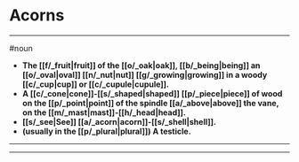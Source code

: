 # Acorns
---
#noun
- **The [[f/_fruit|fruit]] of the [[o/_oak|oak]], [[b/_being|being]] an [[o/_oval|oval]] [[n/_nut|nut]] [[g/_growing|growing]] in a woody [[c/_cup|cup]] or [[c/_cupule|cupule]].**
- **A [[c/_cone|cone]]-[[s/_shaped|shaped]] [[p/_piece|piece]] of wood on the [[p/_point|point]] of the spindle [[a/_above|above]] the vane, on the [[m/_mast|mast]]-[[h/_head|head]].**
- **[[s/_see|See]] [[a/_acorn|acorn]]-[[s/_shell|shell]].**
- **(usually in the [[p/_plural|plural]]) A testicle.**
---
---
